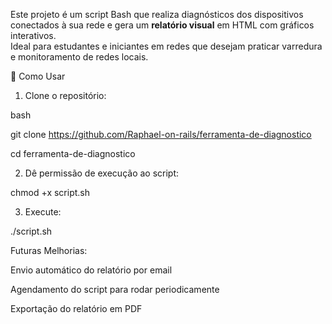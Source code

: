 Este projeto é um script Bash que realiza diagnósticos dos dispositivos conectados à sua rede e gera um **relatório visual** em HTML com gráficos interativos.  
Ideal para estudantes e iniciantes em redes que desejam praticar varredura e monitoramento de redes locais.

📂 Como Usar

1. Clone o repositório:

bash

git clone https://github.com/Raphael-on-rails/ferramenta-de-diagnostico

cd ferramenta-de-diagnostico

2. Dê permissão de execução ao script:

chmod +x script.sh

3. Execute:

./script.sh


Futuras Melhorias:

Envio automático do relatório por email

Agendamento do script para rodar periodicamente

Exportação do relatório em PDF
